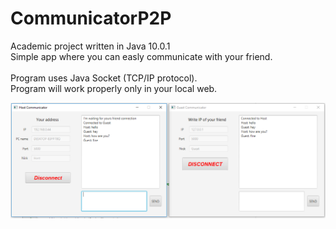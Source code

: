 # CommunicatorP2P
Academic project written in Java 10.0.1</br>
Simple app where you can easly communicate with your friend.
</br></br>
Program uses Java Socket (TCP/IP protocol).</br>
Program will work properly only in your local web.

![app image](./AppSample.PNG)

